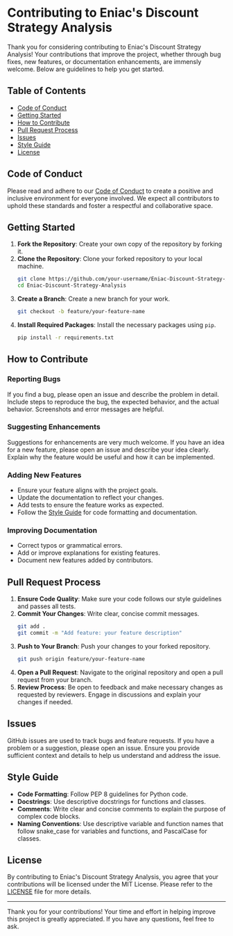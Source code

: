 # Contributing to Eniac's Discount Strategy Analysis

Thank you for considering contributing to Eniac's Discount Strategy Analysis! Your contributions that improve the project, whether through bug fixes, new features, or documentation enhancements, are immensly welcome. Below are guidelines to help you get started.

## Table of Contents
- [Code of Conduct](#code-of-conduct)
- [Getting Started](#getting-started)
- [How to Contribute](#how-to-contribute)
- [Pull Request Process](#pull-request-process)
- [Issues](#issues)
- [Style Guide](#style-guide)
- [License](#license)

## Code of Conduct
Please read and adhere to our [Code of Conduct](CODE_OF_CONDUCT.md) to create a positive and inclusive environment for everyone involved. We expect all contributors to uphold these standards and foster a respectful and collaborative space.

## Getting Started
1. **Fork the Repository**: Create your own copy of the repository by forking it.
2. **Clone the Repository**: Clone your forked repository to your local machine.
    ```sh
    git clone https://github.com/your-username/Eniac-Discount-Strategy-Analysis.git
    cd Eniac-Discount-Strategy-Analysis
    ```
3. **Create a Branch**: Create a new branch for your work.
    ```sh
    git checkout -b feature/your-feature-name
    ```
4. **Install Required Packages**: Install the necessary packages using `pip`.
    ```sh
    pip install -r requirements.txt
    ```

## How to Contribute
### Reporting Bugs
If you find a bug, please open an issue and describe the problem in detail. Include steps to reproduce the bug, the expected behavior, and the actual behavior. Screenshots and error messages are helpful.

### Suggesting Enhancements
Suggestions for enhancements are very much welcome. If you have an idea for a new feature, please open an issue and describe your idea clearly. Explain why the feature would be useful and how it can be implemented.

### Adding New Features
- Ensure your feature aligns with the project goals.
- Update the documentation to reflect your changes.
- Add tests to ensure the feature works as expected.
- Follow the [Style Guide](#style-guide) for code formatting and documentation.

### Improving Documentation
- Correct typos or grammatical errors.
- Add or improve explanations for existing features.
- Document new features added by contributors.

## Pull Request Process
1. **Ensure Code Quality**: Make sure your code follows our style guidelines and passes all tests.
2. **Commit Your Changes**: Write clear, concise commit messages.
    ```sh
    git add .
    git commit -m "Add feature: your feature description"
    ```
3. **Push to Your Branch**: Push your changes to your forked repository.
    ```sh
    git push origin feature/your-feature-name
    ```
4. **Open a Pull Request**: Navigate to the original repository and open a pull request from your branch.
5. **Review Process**: Be open to feedback and make necessary changes as requested by reviewers. Engage in discussions and explain your changes if needed.

## Issues
GitHub issues are used to track bugs and feature requests. If you have a problem or a suggestion, please open an issue. Ensure you provide sufficient context and details to help us understand and address the issue.

## Style Guide
- **Code Formatting**: Follow PEP 8 guidelines for Python code.
- **Docstrings**: Use descriptive docstrings for functions and classes.
- **Comments**: Write clear and concise comments to explain the purpose of complex code blocks.
- **Naming Conventions**: Use descriptive variable and function names that follow snake_case for variables and functions, and PascalCase for classes.

## License
By contributing to Eniac's Discount Strategy Analysis, you agree that your contributions will be licensed under the MIT License. Please refer to the [LICENSE](LICENSE) file for more details.

---

Thank you for your contributions! Your time and effort in helping improve this project is greatly appreciated. If you have any questions, feel free to ask.

